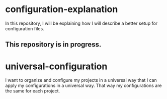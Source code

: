 # configuration-explanation
In this repository, I will be explaining how I will describe a better setup for configuration files.

## This repository is in progress.

# universal-configuration
I want to organize and configure my projects in a universal way that I can apply my configurations in a universal way.
That way my configurations are the same for each project.
